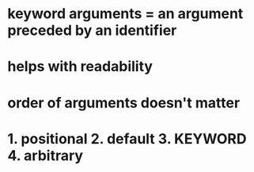 # keyword arguments = an argument preceded by an identifier

# helps with readability

# order of arguments doesn't matter

# 1. positional 2. default 3. KEYWORD 4. arbitrary
